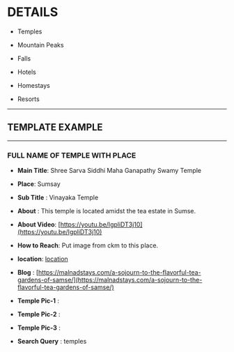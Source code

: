# DETAILS

- Temples

- Mountain Peaks

- Falls

- Hotels

- Homestays

- Resorts

---

## TEMPLATE EXAMPLE

---

### **FULL NAME OF TEMPLE WITH PLACE**

- **Main Title**: Shree Sarva Siddhi Maha Ganapathy Swamy Temple
- **Place**: Sumsay
- **Sub Title** : Vinayaka Temple

- **About** : This temple is located amidst the tea estate in Sumse.
- **About Video**: [https://youtu.be/IgpliDT3j10](https://youtu.be/IgpliDT3j10)

- **How to Reach**: Put image from ckm to this place.
- **location**: [location](https://www.google.com/maps/place/Samse+Ganapati+temple/@13.19577,75.3354728,15z/data=!4m5!3m4!1s0x0:0x962a927ebc08c7d1!8m2!3d13.1957698!4d75.3354869)

- **Blog** : [https://malnadstays.com/a-sojourn-to-the-flavorful-tea-gardens-of-samse/](https://malnadstays.com/a-sojourn-to-the-flavorful-tea-gardens-of-samse/)

- **Temple Pic-1** :
- **Temple Pic-2** :
- **Temple Pic-3** :

- **Search Query** : temples
